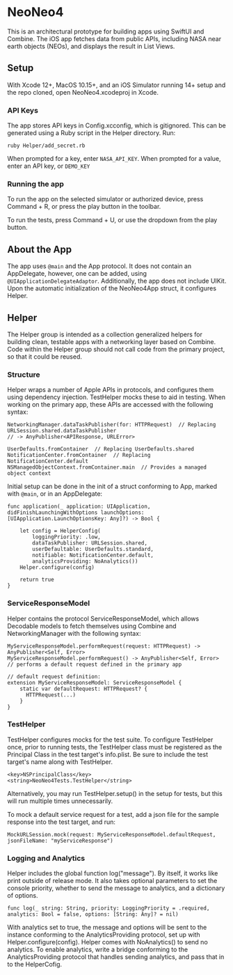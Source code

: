 # NeoNeo4

This is an architectural prototype for building apps using SwiftUI and Combine. The iOS app fetches data from public APIs, including NASA near earth objects (NEOs), and displays the result in List Views.

## Setup

With Xcode 12+, MacOS 10.15+, and an iOS Simulator running 14+ setup and the repo cloned, open NeoNeo4.xcodeproj in Xcode.

### API Keys

The app stores API keys in Config.xcconfig, which is gitignored. This can be generated using a Ruby script in the Helper directory. Run:

```
ruby Helper/add_secret.rb
```
When prompted for a key, enter `NASA_API_KEY`. When prompted for a value, enter an API key, or `DEMO_KEY`

### Running the app

To run the app on the selected simulator or authorized device, press Command + R, or press the play button in the toolbar.

To run the tests, press Command + U, or use the dropdown from the play button.


## About the App

The app uses `@main` and the App protocol. It does not contain an AppDelegate, however, one can be added, using `@UIApplicationDelegateAdaptor`. Additionally, the app does not include UIKit. Upon the automatic initialization of the NeoNeo4App struct, it configures Helper.

## Helper

The Helper group is intended as a collection generalized helpers for building clean, testable apps with a networking layer based on Combine. Code within the Helper group should not call code from the primary project, so that it could be reused.

### Structure

Helper wraps a number of Apple APIs in protocols, and configures them using dependency injection. TestHelper mocks these to aid in testing. When working on the primary app, these APIs are accessed with the following syntax:

```
NetworkingManager.dataTaskPublisher(for: HTTPRequest)  // Replacing URLSession.shared.dataTaskPublisher
// -> AnyPublisher<APIResponse, URLError>

UserDefaults.fromContainer  // Replacing UserDefaults.shared
NotificationCenter.fromContainer  // Replacing NotificationCenter.default
NSManagedObjectContext.fromContainer.main  // Provides a managed object context
```

Initial setup can be done in the init of a struct conforming to App, marked with `@main`, or in an AppDelegate:
```
func application(_ application: UIApplication, didFinishLaunchingWithOptions launchOptions: [UIApplication.LaunchOptionsKey: Any]?) -> Bool {

    let config = HelperConfig(
        loggingPriority: .low,
        dataTaskPublisher: URLSession.shared,
        userDefaultable: UserDefaults.standard,
        notifiable: NotificationCenter.default,
        analyticsProviding: NoAnalytics())
    Helper.configure(config)

    return true
}
```

### ServiceResponseModel

Helper contains the protocol ServiceResponseModel, which allows Decodable models to fetch themselves using Combine and NetworkingManager with the following syntax:

```
MyServiceResponseModel.performRequest(request: HTTPRequest) -> AnyPublisher<Self, Error>
MyServiceResponseModel.performRequest() -> AnyPublisher<Self, Error>  // performs a default request defined in the primary app

// default request definition:
extension MyServiceResponseModel: ServiceResponseModel {
    static var defaultRequest: HTTPRequest? {
      HTTPRequest(...)
    }
}
```

### TestHelper

TestHelper configures mocks for the test suite. To configure TestHelper once, prior to running tests, the TestHelper class must be registered as the Principal Class in the test target's info.plist. Be sure to include the test target's name along with TestHelper.
```
<key>NSPrincipalClass</key>
<string>NeoNeo4Tests.TestHelper</string>
```

Alternatively, you may run TestHelper.setup() in the setup for tests, but this will run multiple times unnecessarily.

To mock a default service request for a test, add a json file for the sample response into the test target, and run:
```
MockURLSession.mock(request: MyServiceResponseModel.defaultRequest, jsonFileName: "myServiceResponse")
```

### Logging and Analytics

Helper includes the global function log("message"). By itself, it works like print outside of release mode. It also takes optional parameters to set the console priority, whether to send the message to analytics, and a dictionary of options.
```
func log(_ string: String, priority: LoggingPriority = .required, analytics: Bool = false, options: [String: Any]? = nil)
```

With analytics set to true, the message and options will be sent to the instance conforming to the AnalyticsProviding protocol, set up with Helper.configure(config). Helper comes with NoAnalytics() to send no analytics. To enable analytics, write a bridge conforming to the AnalyticsProviding protocol that handles sending analytics, and pass that in to the HelperCofig.
